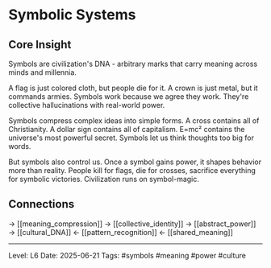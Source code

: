 # Symbolic Systems

## Core Insight
Symbols are civilization's DNA - arbitrary marks that carry meaning across minds and millennia.

A flag is just colored cloth, but people die for it. A crown is just metal, but it commands armies. Symbols work because we agree they work. They're collective hallucinations with real-world power.

Symbols compress complex ideas into simple forms. A cross contains all of Christianity. A dollar sign contains all of capitalism. E=mc² contains the universe's most powerful secret. Symbols let us think thoughts too big for words.

But symbols also control us. Once a symbol gains power, it shapes behavior more than reality. People kill for flags, die for crosses, sacrifice everything for symbolic victories. Civilization runs on symbol-magic.

## Connections
→ [[meaning_compression]]
→ [[collective_identity]]
→ [[abstract_power]]
→ [[cultural_DNA]]
← [[pattern_recognition]]
← [[shared_meaning]]

---
Level: L6
Date: 2025-06-21
Tags: #symbols #meaning #power #culture